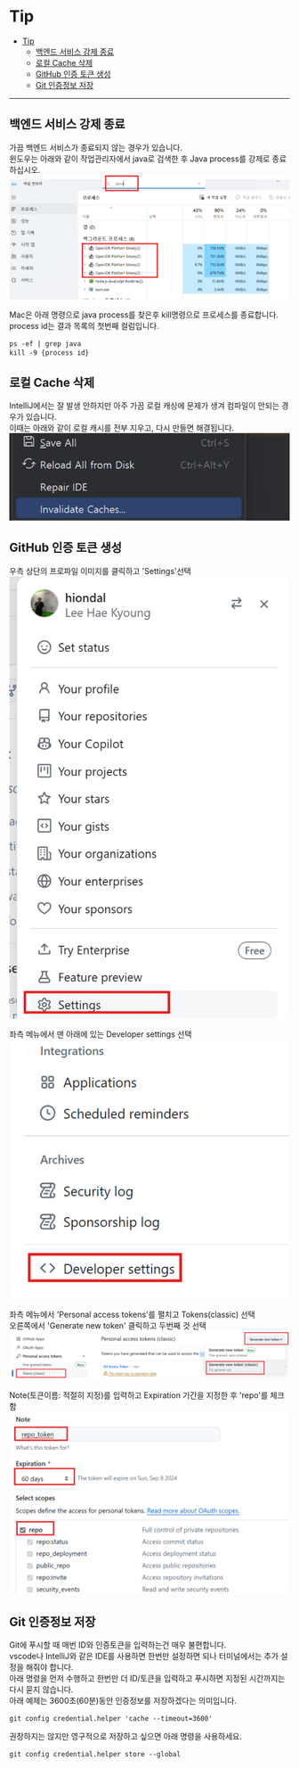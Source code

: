 # Tip

- [Tip](#tip)
  - [백엔드 서비스 강제 종료](#백엔드-서비스-강제-종료)
  - [로컬 Cache 삭제](#로컬-cache-삭제)
  - [GitHub 인증 토큰 생성](#github-인증-토큰-생성)
  - [Git 인증정보 저장](#git-인증정보-저장)

---

## 백엔드 서비스 강제 종료  
가끔 백엔드 서비스가 종료되지 않는 경우가 있습니다.  
윈도우는 아래와 같이 작업관리자에서 java로 검색한 후 Java process를 강제로 종료하십시오.  
![alt text](./images/image-kill.png) 

Mac은 아래 명령으로 java process를 찾은후 kill명령으로 프로세스를 종료합니다.  
process id는 결과 목록의 첫번째 컬럼입니다.  
```
ps -ef | grep java 
kill -9 {process id}
```

## 로컬 Cache 삭제      
IntelliJ에서는 잘 발생 안하지만 아주 가끔 로컬 캐싱에 문제가 생겨 컴파일이 안되는 경우가 있습니다.    
이때는 아래와 같이 로컬 캐시를 전부 지우고, 다시 만들면 해결됩니다.    
![alt text](./images/image-17.png)

## GitHub 인증 토큰 생성  
우측 상단의 프로파일 이미지를 클릭하고 'Settings'선택  
![alt text](./images/image-token.png)  

좌측 메뉴에서 맨 아래에 있는 Developer settings 선택   
![alt text](./images/image-token-1.png)  

좌측 메뉴에서 'Personal access tokens'를 펼치고 Tokens(classic) 선택  
오른쪽에서 'Generate new token' 클릭하고 두번째 것 선택      
![alt text](./images/image-token-2.png)

Note(토큰이름: 적절히 지정)를 입력하고 Expiration 기간을 지정한 후 'repo'를 체크함    
![alt text](./images/image-token-3.png)


## Git 인증정보 저장  
Git에 푸시할 때 매번 ID와 인증토큰을 입력하는건 매우 불편합니다.  
vscode나 IntelliJ와 같은 IDE를 사용하면 한번만 설정하면 되나 터미널에서는 추가 설정을 해줘야 합니다.   
아래 명령을 먼저 수행하고 한번만 더 ID/토큰을 입력하고 푸시하면 지정된 시간까지는 다시 묻지 않습니다.  
아래 예제는 3600초(60분)동안 인증정보를 저장하겠다는 의미입니다.  
```
git config credential.helper 'cache --timeout=3600'
``` 

권장하지는 않지만 영구적으로 저장하고 싶으면 아래 명령을 사용하세요.   
```
git config credential.helper store --global
```

